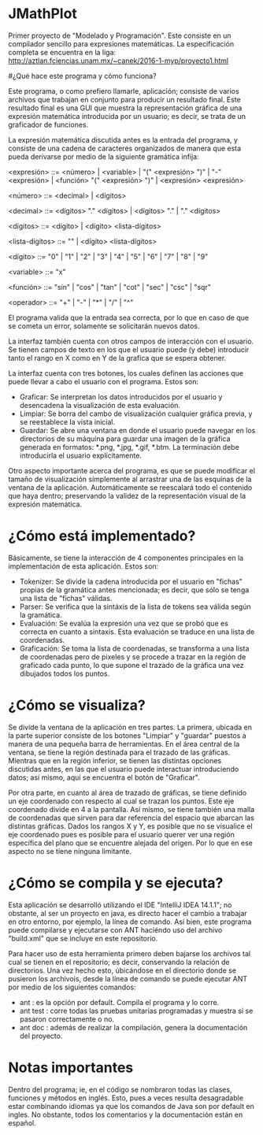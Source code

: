 # JMathPlot
Primer proyecto de "Modelado y Programación". Este consiste en un compilador sencillo para expresiones matemáticas. 
La especificación completa se encuentra en la liga: http://aztlan.fciencias.unam.mx/~canek/2016-1-myp/proyecto1.html

#¿Qué hace este programa y cómo funciona?

Este programa, o como prefiero llamarle, aplicación; consiste de varios archivos que trabajan en conjunto para producir un
resultado final. Este resultado final es una GUI que muestra la representación gráfica de una expresión matemática introducida 
por un usuario; es decir, se trata de un graficador de funciones. 

La expresión matemática discutida antes es la entrada del programa, y consiste de una cadena de caracteres organizados de manera que 
esta pueda derivarse por medio de la siguiente gramática infija:

\<expresión> ::= \<número> |
                \<variable> |
                "(" \<expresión> ")" |
                "-" \<expresión> |
                \<función> "(" <expresión> ")" |
                \<expresión> <operador> <expresión>

\<número> ::= \<decimal> | \<dígitos>

\<decimal> ::= \<dígitos> "." \<dígitos> | \<dígitos> "." | "." \<dígitos>

\<dígitos> ::= \<dígito> | \<dígito> \<lista-dígitos>

\<lista-dígitos> ::= "" | \<dígito> \<lista-dígitos>

\<dígito> ::= "0" | "1" | "2" | "3" | "4" | "5" | "6" | "7" | "8" | "9"

\<variable> ::= "x"

\<función> ::= "sin" | "cos" | "tan" | "cot" | "sec" | "csc" | "sqr"

\<operador> ::= "+" | "-" | "*" | "/" | "^"

El programa valida que la entrada sea correcta, por lo que en caso de que se cometa un error, solamente se solicitarán nuevos datos. 

La interfaz también cuenta con otros campos de interacción con el usuario. Se tienen campos de texto en los que el usuario 
puede (y debe) introducir tanto el rango en X como en Y de la grafica que se espera obtener. 

La interfaz cuenta con tres botones, los cuales definen las acciones que puede llevar a cabo el usuario con el programa. Estos son: 
* Graficar: Se interpretan los datos introducidos por el usuario y desencadena la visualización de esta evaluación.
* Limpiar: Se borra del cambo de visualización cualquier gráfica previa, y se reestablece la vista inicial.
* Guardar: Se abre una ventana en donde el usuario puede navegar en los directorios de su máquina para guardar una imagen 
de la gráfica generada en formatos: *.png, *.jpg, *.gif, *.btm. La terminación debe introducirla el usuario explícitamente.

Otro aspecto importante acerca del programa, es que se puede modificar el tamaño de visualización símplemente al arrastrar 
una de las esquinas de la ventana de la aplicación. Automáticamente se reescalará todo el contenido que haya dentro; preservando 
la validez de la representación visual de la expresión matemática. 

# ¿Cómo está implementado?
Básicamente, se tiene la interacción de 4 componentes principales en la implementación de esta aplicación. Estos son:
* Tokenizer: Se divide la cadena introducida por el usuario en "fichas" propias de la gramática antes mencionada; es decir, que 
sólo se tenga una lista de "fichas" válidas.
* Parser: Se verifica que la sintáxis de la lista de tokens sea válida según la gramática. 
* Evaluación: Se evalúa la expresión una vez que se probó que es correcta en cuanto a sintaxis. Esta evaluación se traduce en 
una lista de coordenadas.
* Graficación: Se toma la lista de coordenadas, se transforma a una lista de coordenadas pero de pixeles y se procede a trazar 
en la región de graficado cada punto, lo que supone el trazado de la gráfica una vez dibujados todos los puntos.

# ¿Cómo se visualiza?
Se divide la ventana de la aplicación en tres partes. La primera, ubicada en la parte superior consiste de los botones "Limpiar" y "guardar" 
puestos a manera de una pequeña barra de herramientas. En el área central de la ventana, se tiene la región destinada para el 
trazado de las gráficas. Mientras que en la región inferior, se tienen las distintas opciones discutidas antes, en las que el 
usuario puede interactuar introduciendo datos; así mismo, aquí se encuentra el botón de "Graficar". 

Por otra parte, en cuanto al área de trazado de gráficas, se tiene definido un eje coordenado con respecto al cual se trazan 
los puntos. Este eje coordenado divide en 4 a la pantalla. Así mismo, se tiene también una malla de coordenadas que sirven para dar 
referencia del espacio que abarcan las distintas gráficas. Dados los rangos X y Y, es posible que no se visualice el eje coordenado 
pues es posible para el usuario querer ver una región específica del plano que se encuentre alejada del origen. Por lo
que en ese aspecto no se tiene ninguna limitante.

# ¿Cómo se compila y se ejecuta?
Esta aplicación se desarrolló utilizando el IDE "IntelliJ IDEA 14.1.1"; no obstante, al ser un proyecto en java, es directo
hacer el cambio a trabajar en otro entorno, por ejemplo, la línea de comando. Así bien, este programa puede compilarse y 
ejecutarse con ANT haciéndo uso del archivo "build.xml" que se incluye en este repositorio. 

Para hacer uso de esta herramienta primero deben bajarse los archivos tal cual se tienen en el repositorio; es decir, conservando
la relación de directorios. Una vez hecho esto, úbicándose en el directorio donde se pusieron los archivois, desde la línea de 
comando se puede ejecutar ANT por medio de los siguientes comandos:
* ant : es la opción por default. Compila el programa y lo corre. 
* ant test : corre todas las pruebas unitarias programadas y muestra si se pasaron correctamente o no.
* ant doc : además de realizar la compilación, genera la documentación del proyecto. 

# Notas importantes 
Dentro del programa; ie, en el código se nombraron todas las clases, funciones y métodos en inglés. Esto, pues a veces resulta
desagradable estar combinando idiomas ya que los comandos de Java son por default en ingles. No obstante, todos los comentarios y
la documentación están en español.

